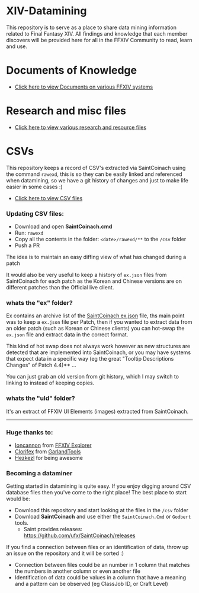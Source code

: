 # XIV-Datamining

This repository is to serve as a place to share data mining information related to Final Fantasy XIV. All findings and knowledge that each member discovers will be provided here for all in the FFXIV Community to read, learn and use.

# Documents of Knowledge

- [Click here to view Documents on various FFXIV systems](docs/README.md)

# Research and misc files

- [Click here to view various research and resource files](research/README.md)

# CSVs

This repository keeps a record of CSV's extracted via SaintCoinach using the command `rawexd`, this is so they can be easily linked and referenced when datamining, so we have a git history of changes and just to make life easier in some cases :)

- [Click here to view CSV files](csv/)

### Updating CSV files:

- Download and open **SaintCoinach.cmd**
- Run: `rawexd`
- Copy all the contents in the folder: `<date>/rawexd/**` to the `/csv` folder
- Push a PR

The idea is to maintain an easy diffing view of what has changed during a patch

It would also be very useful to keep a history of `ex.json` files from SaintCoinach for each patch as the Korean and Chinese versions are on different patches than the Official live client.

### whats the "ex" folder?

Ex contains an archive list of the [SaintCoinach ex.json](https://github.com/ufx/SaintCoinach/blob/master/SaintCoinach/ex.json) file, ths main point was to keep a `ex.json` file per Patch, then if you wanted to extract data from an older patch (such as Korean or Chinese clients) you can hot-swap the `ex.json` file and extract data in the correct format.

This kind of hot swap does not always work however as new structures are detected that are implemented into SaintCoinach, or you may have systems that expect data in a specific way (eg the great "Tooltip Descriptions Changes" of Patch 4.4)** ...

You can just grab an old version from git history, which I may switch to linking to instead of keeping copies.


### whats the "uld" folder?

It's an extract of FFXIV UI Elements (images) extracted from SaintCoinach.

---

### Huge thanks to:

- [Ioncannon](https://www.reddit.com/user/Ioncannon) from [FFXIV Explorer](http://ffxivexplorer.fragmenterworks.com)
- [Clorifex](https://www.reddit.com/user/Clorifex) from [GarlandTools](http://www.garlandtools.org/db/)
- [Hezkezl](https://www.reddit.com/user/Hezkezl) for being awesome


### Becoming a dataminer

Getting started in datamining is quite easy. If you enjoy digging around CSV database files then you've come to the right place! The best place to start would be:

- Download this repository and start looking at the files in the `/csv` folder
- Download **SaintCoinach** and use either the `SaintCoinach.Cmd` or `Godbert` tools.
	- Saint provides releases: https://github.com/ufx/SaintCoinach/releases

If you find a connection between files or an identification of data, throw up an issue on the repository and it will be sorted :)

- Connection between files could be an number in 1 column that matches the numbers in another column or even another file
- Identification of data could be values in a column that have a meaning and a pattern can be observed (eg ClassJob ID, or Craft Level)


